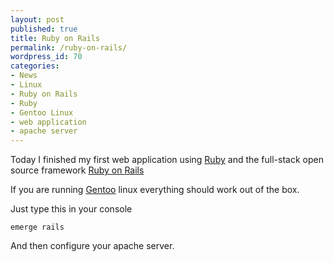 ```yaml
---
layout: post
published: true
title: Ruby on Rails
permalink: /ruby-on-rails/
wordpress_id: 70
categories:
- News
- Linux
- Ruby on Rails
- Ruby
- Gentoo Linux
- web application
- apache server
---
```



Today I finished my first web application using <a href="http://www.ruby-lang.org/en/">Ruby</a> and the full-stack open source framework <a href="http://rubyonrails.org/">Ruby on Rails</a>

If you are running <a href="http://www.gentoo.org/">Gentoo</a> linux everything should work out of the box.

Just type this in your console

```
emerge rails
```


And then configure your apache server. 
